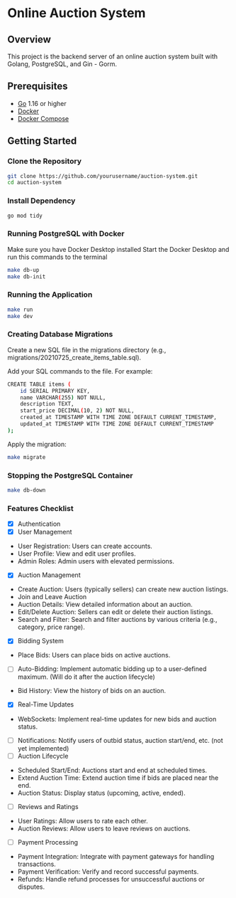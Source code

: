# Online Auction System

## Overview

This project is the backend server of an online auction system built with Golang, PostgreSQL, and Gin - Gorm.

## Prerequisites

- [Go](https://golang.org/doc/install) 1.16 or higher
- [Docker](https://docs.docker.com/get-docker/)
- [Docker Compose](https://docs.docker.com/compose/install/)

## Getting Started

### Clone the Repository

```sh
git clone https://github.com/yourusername/auction-system.git
cd auction-system
```

### Install Dependency

```sh
go mod tidy
```

### Running PostgreSQL with Docker

Make sure you have Docker Desktop installed
Start the Docker Desktop and run this commands to the terminal

```sh
make db-up
make db-init
```

### Running the Application

```sh
make run
make dev
```

### Creating Database Migrations

Create a new SQL file in the migrations directory (e.g., migrations/20210725_create_items_table.sql).

Add your SQL commands to the file. For example:

```sh
CREATE TABLE items (
    id SERIAL PRIMARY KEY,
    name VARCHAR(255) NOT NULL,
    description TEXT,
    start_price DECIMAL(10, 2) NOT NULL,
    created_at TIMESTAMP WITH TIME ZONE DEFAULT CURRENT_TIMESTAMP,
    updated_at TIMESTAMP WITH TIME ZONE DEFAULT CURRENT_TIMESTAMP
);
```

Apply the migration:

```sh
make migrate
```

### Stopping the PostgreSQL Container

```sh
make db-down
```

### Features Checklist

- [x]  Authentication
- [x]  User Management
  - User Registration: Users can create accounts.
  - User Profile: View and edit user profiles.
  - Admin Roles: Admin users with elevated permissions.
- [x]  Auction Management
  - Create Auction: Users (typically sellers) can create new auction listings.
  - Join and Leave Auction
  - Auction Details: View detailed information about an auction.
  - Edit/Delete Auction: Sellers can edit or delete their auction listings.
  - Search and Filter: Search and filter auctions by various criteria (e.g., category, price range).
- [x]  Bidding System
  - Place Bids: Users can place bids on active auctions.
  - [ ] Auto-Bidding: Implement automatic bidding up to a user-defined maximum. (Will do it after the auction lifecycle)
  - Bid History: View the history of bids on an auction.
- [x]  Real-Time Updates
  - WebSockets: Implement real-time updates for new bids and auction status.
  - [ ] Notifications: Notify users of outbid status, auction start/end, etc. (not yet implemented)
- [ ]  Auction Lifecycle
  - Scheduled Start/End: Auctions start and end at scheduled times.
  - Extend Auction Time: Extend auction time if bids are placed near the end.
  - Auction Status: Display status (upcoming, active, ended).
- [ ]  Reviews and Ratings
  - User Ratings: Allow users to rate each other.
  - Auction Reviews: Allow users to leave reviews on auctions.
- [ ]  Payment Processing
  - Payment Integration: Integrate with payment gateways for handling transactions.
  - Payment Verification: Verify and record successful payments.
  - Refunds: Handle refund processes for unsuccessful auctions or disputes.
